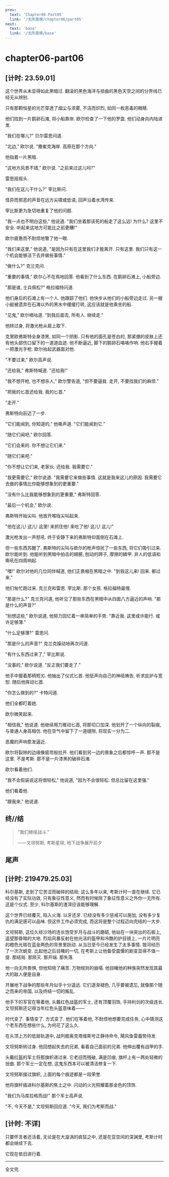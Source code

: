 ```yaml
---
prev:
  text: 'Chapter06-Part05'
  link: '/无所畏惧/chapter06/part05'
next:
  text: 'base'
  link: '/无所畏惧/base'
---
```


# chapter06-part06

## [计时: 23.59.01]

这个世界从未显得如此黑暗过. 翻滚的黑色海洋与扭曲的黑色天空之间的分界线已经无从辨别.

只有那颗恒星的光芒穿透了烟尘与浓雾, 不洁而炽烈, 如同一枚恶毒的眼睛.

他们找到一片鹅卵石滩, 将小船靠岸. 欧尔检查了一下他的罗盘. 他们动身向内陆进发.

"我们在哪儿?" 贝尔雷恩问道.

"北边," 欧尔说. "撒崔克海岸. 高原在那个方向."

他指着一片黑暗.

"这地方风景不错," 欧尔说. "之前来过这儿吗?"

雷恩摇摇头.

"我们在这儿干什么?" 宰比斯问.

怪异而邪恶的声音在远方尖啸或低语, 回声沿着水湾传来.

宰比斯更为急切地重复了他的问题.

"我一点也不明白这些," 他说道. "我们坐着那该死的船走了这么远! 为什么? 这里不安全. 听起来这地方可能比之前更糟!"

欧尔疲惫而不耐烦地瞥了他一眼.

"我们来这里," 他说道, "是因为只有在这里我们才能离开. 只有这里. 我们只有这一个机会能够活下去并做些事情."

"做什么?" 克兰克问.

"重要的事情," 欧尔心不在焉地回答. 他看到了什么东西. 在鹅卵石滩上, 小船旁边.

"那是谁, 士兵佩松?" 格拉福特问道.

他们身后的石滩上有一个人. 他跟踪了他们. 他快步从他们的小船旁边走过. 另一艘小艇被遗弃在石滩以外的黑水中缓缓打转, 这应该就是他乘坐的船.

"见鬼," 欧尔嘀咕道. "到我后面去, 所有人. 继续走."

他转过身, 将激光枪从肩上取下.

克里欧弗斯特全身漆黑, 如同一个阴影. 只有他的面孔是苍白的, 那紧绷的皮肤上还有他头部伤口留下的一道道血迹. 他不断逼近, 脚下的鹅卵石咯咯作响. 他右手握着一把激光手枪. 欧尔抬起武器面对他.

"不要过来," 欧尔高声说.

"还给我," 弗斯特喊道. "还给我!"

"我不想开枪, 也不想杀人," 欧尔警告道, "但不要逼我. 走开, 不要找我们的麻烦."

"把我的匕首还给我. 我的匕首."

"走开."

弗斯特向前迈了一步.

"它们能闻到, 你知道的," 他嘶声道. "它们能闻到它."

"随它们闻吧," 欧尔回答.

"它们会来的. 你不想让它们来."

"随它们来吧."

"你不想让它们来, 老家伙. 还给我. 我需要它."

"我更需要它," 欧尔说道. "我需要它来做些事情. 这就是我来这儿的原因. 我需要它去做的事情比你能够想象到的更重要."

"没有什么比我能够想象到的更重要," 弗斯特回答.

"最后一个机会," 欧尔说.

弗斯特开始尖叫. 他放开喉咙尖叫起来.

"他在这儿! 这儿! 这里! 来抓住他! 来吃了他! 这儿! 这儿!"

激光枪发出一声怒吼. 终于安静下来的弗斯特仰面倒在石滩上.

但一些东西苏醒了. 弗斯特的尖叫与欧尔的枪声惊扰了一些东西, 将它们吸引过来. 欧尔能听到. 他能听到黑暗中拍击的翅膀, 刨动的蹄子, 摩擦的鳞甲. 非人的低语和嘶吼在四周响起.

"嘿!" 欧尔对他的几位同伴喊道, 他们正畏缩在黑暗之中. "到我这儿来! 回来. 都过来."

他们匆忙跑过来. 克兰克和雷恩. 宰比斯. 那个女孩. 格拉福特最慢.

"那是什么?" 克兰克问道, 他听见了那些东西在黑暗中从四面八方逼近的声响. "那是什么的声音?"

"别想这些," 欧尔说道, 他努力回忆着一串简单的手势. "靠近我. 这里或许能行. 或许足够薄."

"什么足够薄?" 雷恩问.

"那是什么的声音?" 克兰克躁动地再次问道.

"有什么东西过来了," 宰比斯说.

"没事的," 欧尔说道. "反正我们要走了."

他手中握着那柄短刃. 他抽出了仪式匕首. 他低声向自己的神祗祷告, 祈求庇护与宽恕. 随后他挥动匕首.

"你怎么做到的?" 卡特问道.

他们全都盯着她.

欧尔微笑起来.

"相信我," 他说道. 他继续用力推动匕首, 将那切口加深. 他划开了一个纵向的裂痕, 与普通人身高相仿. 他在空气中留下了一道缝隙, 将现实一分为二.

恶魔的声响愈发逼近.

欧尔将裂隙的边缘像窗帘般拉开. 他们看到另一边的景象之后都惊呼一声. 那不是这里. 不是考斯. 那不是一片漆黑的破碎石滩.

欧尔看着他们.

"我不会假装说这将很轻松," 他说道, "因为不会很轻松. 但总比留在这里强."

他们看着他.

"跟我来," 他说道.

## 终//结

> "我们继续战斗."
>
> ——文坦努斯, 考斯星球, 地下战争展开前夕

## 尾声

## [计时: 219479.25.03]

科尔基斯, 走到了它苦涩而破碎的结局; 这么多年以来, 考斯计时一直在继续. 它已经没有了实际功效, 只有象征性意义, 然而有时候除了象征性意义之外你一无所有. 这是个仪式. 至少, 科尔基斯的渣滓应该能够理解.

这个世界已经覆灭, 陷入火海. 以牙还牙. 已经没有多少惩戒可以施加, 没有多少复仇的满足感可以品味. 但这件工作必须完成, 而这将是整个过程迈向完结的一大步.

文坦努斯, 这位久经沙场的连长饱受岁月与战斗的磨砺, 他站在一块突出的石板上, 遥望那昏暗的大地. 烈焰风暴反射在他光洁的盔甲和冷酷的护目镜上, 一片片明亮的橙色光斑在蓝金两色的背景里跃动. 从当日至今已经发生了太多事情. 银河经历了一次次蜕变. 比起他之后目睹的一切, 在考斯上让他备受震慑的剧变显得不值一提. 那结局. 那陨灭. 那开端. 那失落.

他一向无所畏惧, 但他知晓了痛苦. 万物规则的崩塌. 他目睹他的种族突然发现其最大的敌人便是自身.

开展地下战争的那些年月似乎十分遥远. 它们逐渐褪色, 几乎要被遗忘, 就像那个随之而来的帝国, 以及终结一切的叛乱.

他手下的军官在等着他, 头戴红色战盔的军士, 还有顶覆羽饰, 手持利剑的次级连长. 文坦努斯还记得当年红色头盔意味着——

时代变了. 事情变了. 方式变了. 他们在等着他, 不耐烦地想要完成任务, 心中猜测这个老东西在想些什么, 为何花了这么久.

在头顶上方的低层轨道中, 战列舰奥克塔维斯号正静待命令, 飓风鱼雷蓄势待发.

文坦努斯转过身. 他回想起失去的兄弟, 看着自己面前的兄弟. 他伸出覆有战甲的手.

头戴红盔的军士将那旗帜递过来. 它老旧而残破, 满是凹痕, 旗杆上有一两处轻微的扭曲. 那个军士一定在想, 这鬼东西本可以被清洁修复一下.

文坦努斯接过旗帜, 上面的每个痕迹都是一段荣誉.

他将旗杆插进科尔基斯的焦土之中. 闪动的火光照耀着那金色的顶饰.

"我们为马库拉格而战!" 那个军士高声说.

"不, 今天不是," 文坦努斯回应道. "今天, 我们为考斯而战."

## [计时: 不详]

只要怀言者还活着, 无论是在大漩涡的疯狂之中, 还是在亚空间的深渊里, 考斯计时都会继续下去.

它现在依旧进行着.

--------

全文完.
